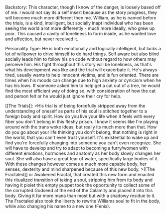 Backstory:
	This character, though I know of the danger, is loosely based off of me. I would not say its a self insert because as the story progress, they will become much more different then me. William, as he is named before the trials, is a kind, intelligent, but socially inapt individual who has been seeing the world a lot more differently - much more ideally, who grew up poor. This caused a cavity of loneliness to form inside, as he wanted love and affection, but never received it.

Personality Type:
	He is both emotionally and logically intelligent, but lacks a lot of willpower to drive himself to do hard things. Self aware but also blind socially leads him to follow his on code without regard to how others may perceive him. His fight throughout this story will be loneliness, as that's what his development was like and the trial will exacerbate it. He's always tired, usually wants to help innocent victims, and is fun oriented. There are times when his moods can change due to high anxiety or cynicism when he has his lows. If someone asked him to help get a cat out of a tree, he would find the most efficient way of doing so, with consideration of how the cat and person felt or he would just ignore their cry for help.

[[The Trials]]:
	>His trial is of being forcefully stripped away from the understanding of oneself as parts of his soul is stitched together to a foreign body and spirit. How do you live your life when it feels with every fiber you don't belong in this fleshy prison. I know it seems like I'm playing around with the trans woke ideas, but really its much more than that. How do you go about your life thinking you don't belong, that nothing is right in the world, that you can't even trust yourself. It's existential to wake up and find you're forcefully changing into someone you can't even recognize. She will have to develop and try to adapt to becoming a furry/women with different emotions, hormones and anatomy as her body slowly changes her soul. She will also have a great fear of water, specifically large bodies of it. With these changes however comes a much more capable body, her senses, dexterity and mind sharpened because of this new body.
	>[[The Fractaled]] or Awakened Fractal, that created this new form and enacted this ritualized transition of taking a soul, stripping him from its body and having it piolet this empty puppet took the opportunity to collect some of the corrupted Godseed at the end of the Calamity and placed it into this body. Giving it far more mana than most but with a shadowy residue to it. The Fractaled also took the liberty to rewrite Williams soul to fit in the body, while also changing his name to a new one (Fenix).      